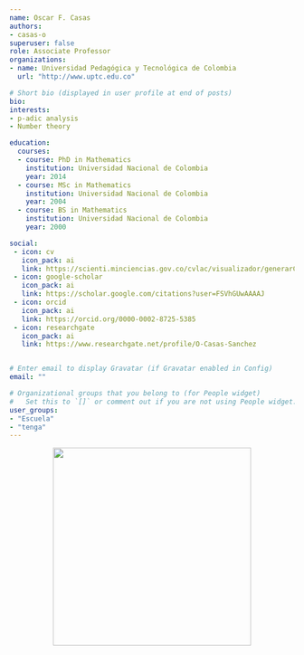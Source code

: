 ```yaml
---
name: Oscar F. Casas
authors:
- casas-o
superuser: false
role: Associate Professor
organizations:
- name: Universidad Pedagógica y Tecnológica de Colombia
  url: "http://www.uptc.edu.co"

# Short bio (displayed in user profile at end of posts)
bio: 
interests:
- p-adic analysis
- Number theory

education:
  courses:
  - course: PhD in Mathematics
    institution: Universidad Nacional de Colombia
    year: 2014
  - course: MSc in Mathematics
    institution: Universidad Nacional de Colombia
    year: 2004
  - course: BS in Mathematics
    institution: Universidad Nacional de Colombia
    year: 2000

social:
 - icon: cv
   icon_pack: ai
   link: https://scienti.minciencias.gov.co/cvlac/visualizador/generarCurriculoCv.do?cod_rh=0001355034
 - icon: google-scholar
   icon_pack: ai
   link: https://scholar.google.com/citations?user=FSVhGUwAAAAJ
 - icon: orcid
   icon_pack: ai
   link: https://orcid.org/0000-0002-8725-5385
 - icon: researchgate
   icon_pack: ai
   link: https://www.researchgate.net/profile/O-Casas-Sanchez


# Enter email to display Gravatar (if Gravatar enabled in Config)
email: ""

# Organizational groups that you belong to (for People widget)
#   Set this to `[]` or comment out if you are not using People widget.
user_groups:
- "Escuela"
- "tenga"
---
```



<center><img src="img/gs/casas-o.png"  width="350"></center>

